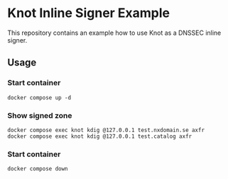 # Knot Inline Signer Example

This repository contains an example how to use Knot as a DNSSEC inline signer.

## Usage

### Start container

    docker compose up -d

### Show signed zone

    docker compose exec knot kdig @127.0.0.1 test.nxdomain.se axfr
    docker compose exec knot kdig @127.0.0.1 test.catalog axfr

### Start container

    docker compose down

